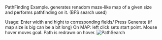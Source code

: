 PathFinding Example.
generates renadom maze-like map of a given size and performs pathfinding on it. (BFS search used)

Usage:
Enter width and hight to corresponding fields/
Press Generate (if map size is big can be a bit long)
On MAP:
left click sets start point. 
Mouse hover moves goal. Path is redrawn on hover.
![PathSearch](https://github.com/TrueCraftWorld/testWidg/assets/123190195/8760d678-08da-4ba6-8cdd-27373ba1fdd1)
